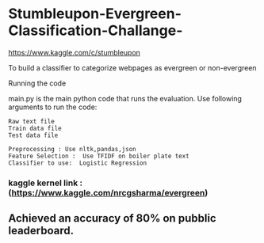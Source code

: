 # Stumbleupon-Evergreen-Classification-Challange-
https://www.kaggle.com/c/stumbleupon

To build a classifier to categorize webpages as evergreen or non-evergreen


Running the code

main.py is the main python code that runs the evaluation. Use following arguments to run the code:

    Raw text file
    Train data file
    Test data file
    
    Preprocessing : Use nltk,pandas,json
    Feature Selection :  Use TFIDF on boiler plate text
    Classifier to use:  Logistic Regression
    
### kaggle kernel link  : (https://www.kaggle.com/nrcgsharma/evergreen)
    
## Achieved an accuracy of 80% on pubblic leaderboard.
        

